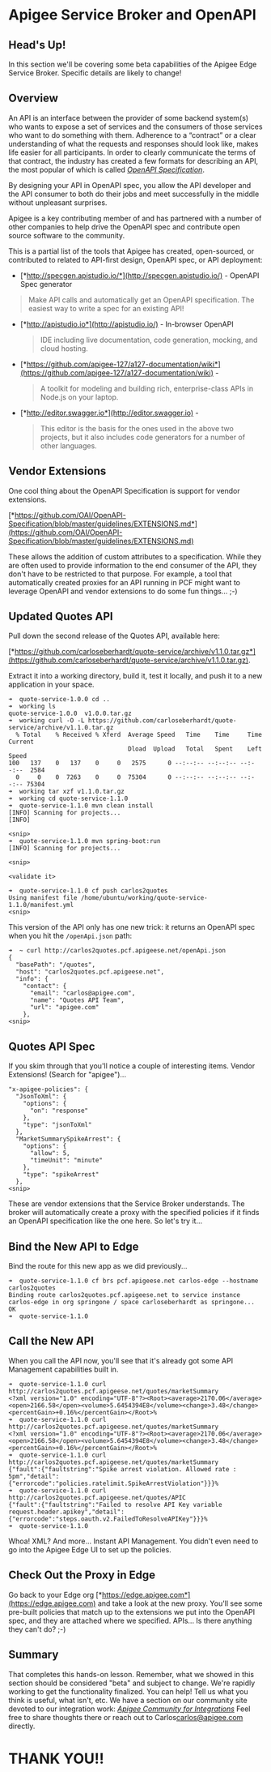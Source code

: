
# Apigee Service Broker and OpenAPI

## Head's Up!
In this section we'll be covering some beta capabilities of the Apigee Edge Service Broker. Specific details are likely to change!

## Overview

An API is an interface between the provider of some backend system(s) who wants to expose a set of services and the consumers of those services who want to do something with them. Adherence to a “contract” or a clear understanding of what the requests and responses should look like, makes life easier for all participants. In order to clearly communicate the terms of that contract, the industry has created a few formats for describing an API, the most popular of which is called [*OpenAPI Specification*](https://openapis.org/).

By designing your API in OpenAPI spec, you allow the API developer and the API consumer to both do their jobs and meet successfully in the middle without unpleasant surprises.

Apigee is a key contributing member of and has partnered with a number of other companies to help drive the OpenAPI spec and contribute open source software to the community.

This is a partial list of the tools that Apigee has created, open-sourced, or contributed to related to API-first design, OpenAPI spec, or API deployment:

-   [*http://specgen.apistudio.io/*](http://specgen.apistudio.io/) - OpenAPI Spec generator
  > Make API calls and automatically get an OpenAPI specification. The easiest way to write a spec for an existing API!

-   [*http://apistudio.io*](http://apistudio.io/) - In-browser OpenAPI
    > IDE including live documentation, code generation, mocking, and
    > cloud hosting.

-   [*https://github.com/apigee-127/a127-documentation/wiki*](https://github.com/apigee-127/a127-documentation/wiki) -
    > A toolkit for modeling and building rich, enterprise-class APIs in
    > Node.js on your laptop.

-   [*http://editor.swagger.io*](http://editor.swagger.io) -
    > This editor is the basis for the ones used in the above two projects, but it
    > also includes code generators for a number of other languages.


## Vendor Extensions
One cool thing about the OpenAPI Specification is support for vendor extensions.

[*https://github.com/OAI/OpenAPI-Specification/blob/master/guidelines/EXTENSIONS.md*](https://github.com/OAI/OpenAPI-Specification/blob/master/guidelines/EXTENSIONS.md)

These allows the addition of custom attributes to a specification. While they are often used to provide information to the end consumer of the API, they don't have to be restricted to that purpose. For example, a tool that automatically created proxies for an API running in PCF might want to leverage OpenAPI and vendor extensions to do some fun things... ;-)

## Updated Quotes API
Pull down the second release of the Quotes API, available here:

[*https://github.com/carloseberhardt/quote-service/archive/v1.1.0.tar.gz*](https://github.com/carloseberhardt/quote-service/archive/v1.1.0.tar.gz).

Extract it into a working directory, build it, test it locally, and push it to a new application in your space.
```Shell
➜  quote-service-1.0.0 cd ..
➜  working ls
quote-service-1.0.0  v1.0.0.tar.gz
➜  working curl -O -L https://github.com/carloseberhardt/quote-service/archive/v1.1.0.tar.gz
  % Total    % Received % Xferd  Average Speed   Time    Time     Time  Current
                                 Dload  Upload   Total   Spent    Left  Speed
100   137    0   137    0     0   2575      0 --:--:-- --:--:-- --:--:--  2584
  0     0    0  7263    0     0  75304      0 --:--:-- --:--:-- --:--:-- 75304
➜  working tar xzf v1.1.0.tar.gz
➜  working cd quote-service-1.1.0
➜  quote-service-1.1.0 mvn clean install
[INFO] Scanning for projects...
[INFO]

<snip>
➜  quote-service-1.1.0 mvn spring-boot:run
[INFO] Scanning for projects...

<snip>

<validate it>

➜  quote-service-1.1.0 cf push carlos2quotes
Using manifest file /home/ubuntu/working/quote-service-1.1.0/manifest.yml
<snip>

```

This version of the API only has one new trick: it returns an OpenAPI spec when you hit the `/openApi.json` path:

```Shell
➜  ~ curl http://carlos2quotes.pcf.apigeese.net/openApi.json
{
  "basePath": "/quotes",
  "host": "carlos2quotes.pcf.apigeese.net",
  "info": {
    "contact": {
      "email": "carlos@apigee.com",
      "name": "Quotes API Team",
      "url": "apigee.com"
    },
<snip>
```

## Quotes API Spec
If you skim through that you'll notice a couple of interesting items. Vendor Extensions! (Search for "apigee")...

```Shell
"x-apigee-policies": {
  "JsonToXml": {
    "options": {
      "on": "response"
    },
    "type": "jsonToXml"
  },
  "MarketSummarySpikeArrest": {
    "options": {
      "allow": 5,
      "timeUnit": "minute"
    },
    "type": "spikeArrest"
  },
<snip>
```

These are vendor extensions that the Service Broker understands. The broker will automatically create a proxy with the specified policies if it finds an OpenAPI specification like the one here. So let's try it...

## Bind the New API to Edge
Bind the route for this new app as we did previously...
```Shell
➜  quote-service-1.1.0 cf brs pcf.apigeese.net carlos-edge --hostname carlos2quotes
Binding route carlos2quotes.pcf.apigeese.net to service instance carlos-edge in org springone / space carloseberhardt as springone...
OK
➜  quote-service-1.1.0
```

## Call the New API
When you call the API now, you'll see that it's already got some API Management capabilities built in.

```Shell
➜  quote-service-1.1.0 curl http://carlos2quotes.pcf.apigeese.net/quotes/marketSummary
<?xml version="1.0" encoding="UTF-8"?><Root><average>2170.06</average><open>2166.58</open><volume>5.6454394E8</volume><change>3.48</change><percentGain>+0.16%</percentGain></Root>%                      
➜  quote-service-1.1.0 curl http://carlos2quotes.pcf.apigeese.net/quotes/marketSummary
<?xml version="1.0" encoding="UTF-8"?><Root><average>2170.06</average><open>2166.58</open><volume>5.6454394E8</volume><change>3.48</change><percentGain>+0.16%</percentGain></Root>%                      
➜  quote-service-1.1.0 curl http://carlos2quotes.pcf.apigeese.net/quotes/marketSummary
{"fault":{"faultstring":"Spike arrest violation. Allowed rate : 5pm","detail":{"errorcode":"policies.ratelimit.SpikeArrestViolation"}}}%                                                                  ➜  quote-service-1.1.0 curl http://carlos2quotes.pcf.apigeese.net/quotes/APIC
{"fault":{"faultstring":"Failed to resolve API Key variable request.header.apikey","detail":{"errorcode":"steps.oauth.v2.FailedToResolveAPIKey"}}}%                                                       ➜  quote-service-1.1.0
```

Whoa! XML? And more... Instant API Management. You didn't even need to go into the Apigee Edge UI to set up the policies.


## Check Out the Proxy in Edge
Go back to your Edge org [*https://edge.apigee.com*](https://edge.apigee.com) and take a look at the new proxy. You'll see some pre-built policies that match up to the extensions we put into the OpenAPI spec, and they are attached where we specified. APIs... Is there anything they can't do? ;-)

## Summary

That completes this hands-on lesson. Remember, what we showed in this section should be considered "beta" and subject to change. We're rapidly working to get the functionality finalized. You can help! Tell us what you think is useful, what isn't, etc. We have a section on our community site devoted to our integration work: [*Apigee Community for Integrations*](https://community.apigee.com/spaces/134/index.html) Feel free to share thoughts there or reach out to Carlos<carlos@apigee.com> directly.

# THANK YOU!!
